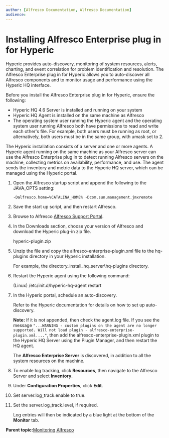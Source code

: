 ```yaml
---
author: [Alfresco Documentation, Alfresco Documentation]
audience: 
---
```


# Installing Alfresco Enterprise plug in for Hyperic

Hyperic provides auto-discovery, monitoring of system resources, alerts, charting, and event correlation for problem identification and resolution. The Alfresco Enterprise plug in for Hyperic allows you to auto-discover all Alfresco components and to monitor usage and performance using the Hyperic HQ interface.

Before you install the Alfresco Enterprise plug in for Hyperic, ensure the following:

-   Hyperic HQ 4.6 Server is installed and running on your system
-   Hyperic HQ Agent is installed on the same machine as Alfresco
-   The operating system user running the Hyperic agent and the operating system user running Alfresco both have permissions to read and write each other's file. For example, both users must be running as root, or alternatively, both users must be in the same group, with umask set to 2.

The Hyperic installation consists of a server and one or more agents. A Hyperic agent running on the same machine as your Alfresco server can use the Alfresco Enterprise plug in to detect running Alfresco servers on the machine, collecting metrics on availability, performance, and use. The agent sends the inventory and metric data to the Hyperic HQ server, which can be managed using the Hyperic portal.

1.  Open the Alfresco startup script and append the following to the JAVA\_OPTS setting:

    `-Dalfresco.home=%CATALINA_HOME% -Dcom.sun.management.jmxremote`

2.  Save the start up script, and then restart Alfresco.

3.  Browse to Alfresco [Alfresco Support Portal](http://support.alfresco.com).

4.  In the Downloads section, choose your version of Alfresco and download the Hyperic plug-in zip file.

    hyperic-plugin.zip

5.  Unzip the file and copy the alfresco-enterprise-plugin.xml file to the hq-plugins directory in your Hyperic installation.

    For example, the directory\_install\_hq\_server\\hq-plugins directory.

6.  Restart the Hyperic agent using the following command:

    \(Linux\) /etc/init.d/hyperic-hq-agent restart

7.  In the Hyperic portal, schedule an auto-discovery.

    Refer to the Hyperic documentation for details on how to set up auto-discovery.

    **Note:** If it is not appended, then check the agent.log file. If you see the message `"...WARNING - custom plugins on the agent are no longer supported. Will not load plugin - alfresco-enterprise-plugin.xml...."`, then add the alfresco-enterprise-plugin.xml plugin to the Hyperic HQ Server using the Plugin Manager, and then restart the HQ agent.

    The **Alfresco Enterprise Server** is discovered, in addition to all the system resources on the machine.

8.  To enable log tracking, click **Resources**, then navigate to the Alfresco Server and select **Inventory**.

9.  Under **Configuration Properties**, click **Edit**.

10. Set server.log\_track.enable to true.

11. Set the server.log\_track.level, if required.

    Log entries will then be indicated by a blue light at the bottom of the **Monitor** tab.


**Parent topic:**[Monitoring Alfresco](../concepts/monitoring-intro.md)

